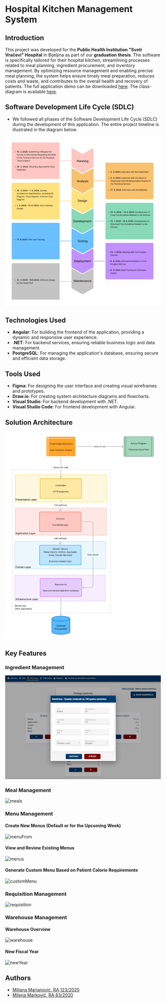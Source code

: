 # Hospital Kitchen Management System

## Introduction

This project was developed for the **Public Health Institution "Sveti Vračevi" Hospital** in Bijeljina as part of our **graduation thesis**. The software is specifically tailored for their hospital kitchen, streamlining processes related to meal planning, ingredient procurement, and inventory management. By optimizing resource management and enabling precise meal planning, the system helps ensure timely meal preparation, reduces costs and waste, and contributes to the overall health and recovery of patients. The full application demo can be downloaded [here](https://github.com/MilenaM06/Hospital-Kitchen-Support-Application/blob/main/preview/app-demo.mp4). The class-diagram is available [here](https://github.com/MilenaM06/Hospital-Kitchen-Management-System/blob/main/planning-and-modeling/class-diagram/class-diagram.png).


## Software Development Life Cycle (SDLC)

- We followed all phases of the Software Development Life Cycle (SDLC) during the development of this application. The entire project timeline is illustrated in the diagram below.

![sdlc](https://github.com/MilenaM06/Hospital-Kitchen-Management-System/blob/main/planning-and-modeling/project-timeline-diagram.jpg)


## Technologies Used

- **Angular**: For building the frontend of the application, providing a dynamic and responsive user experience.
- **.NET**: For backend services, ensuring reliable business logic and data management.
- **PostgreSQL**: For managing the application's database, ensuring secure and efficient data storage.


## Tools Used

- **Figma**: For designing the user interface and creating visual wireframes and prototypes.
- **Draw.io**: For creating system architecture diagrams and flowcharts.
- **Visual Studio**: For backend development with .NET.
- **Visual Studio Code**: For frontend development with Angular.


## Solution Architecture

![architecture](https://github.com/MilenaM06/Hospital-Kitchen-Management-System/blob/main/planning-and-modeling/architecture.jpg)

## Key Features

### Ingredient Management 
![ingredients](https://github.com/MilenaM06/Hospital-Kitchen-Management-System/blob/main/preview/screenshots/ingredients.jpg)
### Meal Management
![meals](https://github.com/MilenaM06/Hospital-Kitchen-Support-Application/blob/main/preview/screenshots/meals.jpg)
### Menu Management
#### Create New Menus (Default or for the Upcoming Week)
![menuFrom](https://github.com/MilenaM06/Hospital-Kitchen-Support-Application/blob/main/preview/screenshots/menu-form.jpg)
#### View and Review Existing Menus
![menus](https://github.com/MilenaM06/Hospital-Kitchen-Support-Application/blob/main/preview/screenshots/menu.jpg)
#### Generate Custom Menu Based on Patient Calorie Requirements
![customMenu](https://github.com/MilenaM06/Hospital-Kitchen-Support-Application/blob/main/preview/screenshots/custom-menu.jpg)
### Requisition Management
![requisition](https://github.com/MilenaM06/Hospital-Kitchen-Support-Application/blob/main/preview/screenshots/requisition.jpg)
### Warehouse Management
#### Warehouse Overview
![warehouse](https://github.com/MilenaM06/Hospital-Kitchen-Support-Application/blob/main/preview/screenshots/warehouse.jpg)
#### New Fiscal Year 
![newYear](https://github.com/MilenaM06/Hospital-Kitchen-Support-Application/blob/main/preview/screenshots/new-fiscal-year.jpg)


## Authors
- [Miljana Marjanović, RA 123/2020](https://github.com/MiljanaMa)
- [Milena Marković, RA 83/2020](https://github.com/MilenaM06)
